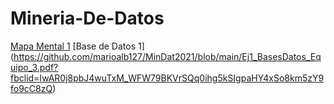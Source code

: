 # Mineria-De-Datos

[Mapa Mental 1](https://github.com/LuisAngelRuiz/Mineria-De-Datos/blob/main/MapaMental_1_1862717.pdf)
[Base de Datos 1] (https://github.com/marioalb127/MinDat2021/blob/main/Ej1_BasesDatos_Equipo_3.pdf?fbclid=IwAR0j8pbJ4wuTxM_WFW79BKVrSQq0ihg5kSIgpaHY4xSo8km5zY9fo9cC8zQ)
